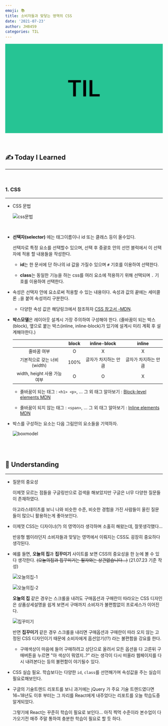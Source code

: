 ```yaml
---
emoji: 📚
title: 소비자들과 맞닿는 영역의 CSS
date: '2021-07-23'
author: JH8459
categories: TIL
---
```


![github-blog.png](../../assets/common/TIL.jpeg)

<br>

## ✍️ <b>T</b>oday <b>I</b> <b>L</b>earned

---

<br>

### 1. CSS

---

- CSS 문법

  ![css문법](https://user-images.githubusercontent.com/83164003/127822567-a436423c-8884-48ff-8ccf-16009f5f2071.png)

  <br>

- **선택자(selector)** 에는 태그이름이나 id 또는 클래스 등이 올수있다.

  선택자로 특정 요소를 선택할수 있으며, 선택 후 중괄호 안의 선언 블럭에서 이 선택자에 적용 할 내용들을 작성한다.

  - **id**는 한 문서에 단 하나의 id 값을 가질수 있으며 `#` 기호를 이용하여 선택한다.

  - **class**는 동일한 기능을 하는 css를 여러 요소에 적용하기 위해 선택되며 `.` 기호를 이용하여 선택한다.

- 속성은 선택자 안에 요소로써 적용할 수 있는 내용이다. 속성과 값의 끝에는 세미콜론 `;`을 붙여 속성끼리 구분한다.

  - 다양한 속성 값은 해당링크에서 참조하자 <a href="https://developer.mozilla.org/ko/docs/Web/CSS/Reference" target="_blank">CSS 참고서 -MDN</a>.

- **박스모델**은 레이아웃 설계시 가장 주의하여 구성해야 한다. (줄바꿈이 되는 박스(block), 옆으로 붙는 박스(inline, inline-block)가 있기에 설계시 미리 계획 후 설계해야한다.)

  |                             | block |     inline-block     |        inline        |
  | :-------------------------: | :---: | :------------------: | :------------------: |
  |         줄바꿈 여부         |   O   |          X           |          X           |
  | 기본적으로 갖는 너비(width) | 100%  | 글자가 차지하는 만큼 | 글자가 차지하는 만큼 |
  | width, height 사용 가능여부 |   O   |          O           |          X           |

  - 줄바꿈이 되는 태그 : `<h1> <p>`, ... 그 외 태그 알아보기 : <a href="https://developer.mozilla.org/en-US/docs/Web/HTML/Block-level_elements" target="_blank">Block-level elements MDN</a>

  - 줄바꿈이 되지 않는 태그 : `<span>`, ... 그 외 태그 알아보기 : <a href="https://developer.mozilla.org/en-US/docs/Web/HTML/Inline_elements" target="_blank">Inline elements MDN</a>

- 박스를 구성하는 요소는 다음 그림안의 요소들을 기억하자.

  ![boxmodel](https://user-images.githubusercontent.com/83164003/127825165-68c259bf-b219-4117-84d1-09b0196a8f6f.png)

<br>
<br>

## 🤔 Understanding

---

- 질문의 중요성

  이제껏 모르는 점들을 구글링만으로 검색을 해보았지만 구글은 너무 다양한 질문들이 존재하였다.

  아고라스테이츠를 보니 나와 비슷한 수준, 비슷한 경험을 가진 사람들이 올린 질문들이 많으니 활용하는게 좋아보인다.

- 이제껏 CSS는 디자이너(?) 의 영역이라 생각하며 소홀히 해왔는데, 잘못생각했다...

  반응형 웹이라던지 소비자들과 맞닿는 영역에서 이뤄지는 CSS도 굉장히 중요하다 생각된다.

- 예를 들면, **오늘의 집**과 **집꾸미기** 사이트를 보면 CSS의 중요성을 한 눈에 볼 수 있다 생각한다. ~~(오늘의집과 집꾸미기는 필자와는 상관없습니다...)~~ (21.07.23 기준 작성)

  ![오늘의집-1](https://user-images.githubusercontent.com/83164003/127821688-a0de6822-3bf4-4da2-9078-671229da40ba.png)

  ![오늘의집-2](https://user-images.githubusercontent.com/83164003/127821760-64cf79cb-d6ee-42e9-9cd4-953404fc476b.png)

  **오늘의 집** 같은 경우는 스크롤을 내려도 구매옵션과 구매란이 따라오는 CSS 디자인은 상품상세설명을 쉽게 보면서 구매까지 소비자가 불편함없이 프로세스가 이어진다.

  ![집꾸미기](https://user-images.githubusercontent.com/83164003/127821976-21435a42-7298-464f-acae-d2780f065456.png)

  반면 **집꾸미기** 같은 경우 스크롤을 내리면 구매옵션과 구매란이 따라 오지 않는 고정된 CSS 디자인이기 때문에 소비자에게 옵션암기(!?) 라는 불편함을 강요를 한다.

  - 구매색상이 마음에 들어 구매하려고 상단으로 올려서 모든 옵션을 다 고른뒤 구매버튼을 누르면 "아 색상이 뭐였지..?" 라는 생각이 다시 떠올라 웹페이지를 다시 내려본다는 등의 불편함이 야기될수 있다.

- CSS 실습 필요. 학습보다는 다양한 `id`, `class`를 선언해가며 속성값을 주는 실습이 필요로해보인다.

- 구글의 기술트렌드 리포트를 보니 과거에는 jQuery 가 주요 기술 트렌드였다면 16~18년도 이후 부터는 그 자리를 React에게 내주었다는 리포트를 오늘 학습도중 알게되었다.

  그렇기에 React는 꾸준히 학습이 필요로 보인다... 아직 찍먹 수준이라 본수업이 다가오기전 매주 주말 통하여 충분한 학습이 필요로 할 듯 하다.

<br>
<br>

```toc

```
